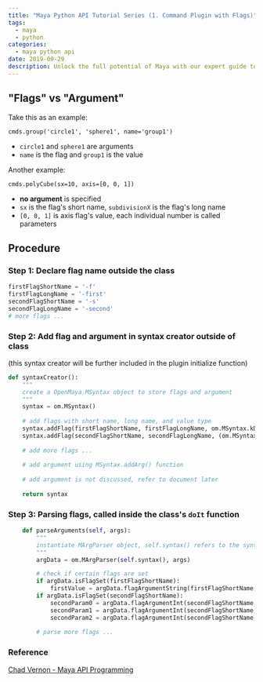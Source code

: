 ```yaml
---
title: "Maya Python API Tutorial Series (1. Command Plugin with Flags)"
tags:
  - maya
  - python
categories:
  - maya python api
date: 2019-09-29
description: Unlock the full potential of Maya with our expert guide to the Python API. Learn how to automate complex tasks, create custom tools, and streamline your workflow using the power of Python. Our comprehensive tutorial covers everything from the basics to advanced techniques.
---
```



## "Flags" vs "Argument"

Take this as an example: 

```cmds.group('circle1', 'sphere1', name='group1')```

- `circle1` and `sphere1` are arguments
- `name` is the flag and `group1` is the value

Another example:

```cmds.polyCube(sx=10, axis=[0, 0, 1])```
- **no argument** is specified
- `sx` is the flag's short name,  `subdivisionX` is the flag's long name
- `[0, 0, 1]` is axis flag's value, each individual number is called parameters


## Procedure

### Step 1: Declare flag name outside the class

```python
firstFlagShortName = '-f'
firstFlagLongName = '-first'
secondFlagShortName = '-s'
secondFlagLongName = '-second'
# more flags ...
```

### Step 2:  Add flag and argument in syntax creator outside of class

(this syntax creator will be further included in the plugin initialize function)

```python
def syntaxCreator():
    """
    create a OpenMaya.MSyntax object to store flags and argument
    """
    syntax = om.MSyntax()
    
    # add flags with short name, long name, and value type
    syntax.addFlag(firstFlagShortName, firstFlagLongName, om.MSyntax.kDouble)
    syntax.addFlag(secondFlagShortName, secondFlagLongName, (om.MSyntax.kDouble, om.MSyntax.kDouble, om.MSyntax.kDouble))
    
    # add more flags ...
    
    # add argument using MSyntax.addArg() function
    
    # add argument is not discussed, refer to document later
    
    return syntax
```

### Step 3:  Parsing flags, called inside the class's `doIt` function

```python
    def parseArguments(self, args):
        """ 
        instantiate MArgParser object, self.syntax() refers to the syntax created in step 2
        """
        argData = om.MArgParser(self.syntax(), args)

        # check if certain flags are set
        if argData.isFlagSet(firstFlagShortName):
            firstValue = argData.flagArgumentString(firstFlagShortName, 0)
        if argData.isFlagSet(secondFlagShortName):
            secondParam0 = argData.flagArgumentInt(secondFlagShortName, 0)
            secondParam1 = argData.flagArgumentInt(secondFlagShortName, 1)
            secondParam2 = argData.flagArgumentInt(secondFlagShortName, 2)
            
        # parse more flags ...
```

### Reference

[Chad Vernon - Maya API Programming](https://www.chadvernon.com/maya-api-programming/)

